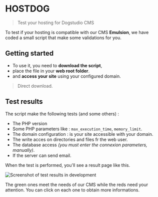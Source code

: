 # HOSTDOG 

> Test your hosting for Dogstudio CMS

To test if your hosting is compatible with our CMS <strong>Emulsion</strong>, we have coded a small script that make some validations for you.

## Getting started

* To use it, you need to **download the script**, 
* place the file in your **web root folder**.
* and **access your site** using your configured domain.

> Direct download.

## Test results

The script make the following tests (and some others) :

* The PHP version
* Some PHP parameters like : `max_execution_time`, `memory_limit`.
* The domain configuration : is your site accessible with your domain.
* The write acces on directories and files fr the web user.
* The database access _(you must enter the connexion parameters, manually)_.
* If the server can send email.

When the test is performed, you'll see a result page like this.

![Screenshot of test results in development](https://raw.githubusercontent.com/Dogstudio/hosting-for-dogs/master/docs/images/test-pass.png)

The green ones meet the needs of our CMS while the reds need your attention.
You can click on each one to obtain more informations.